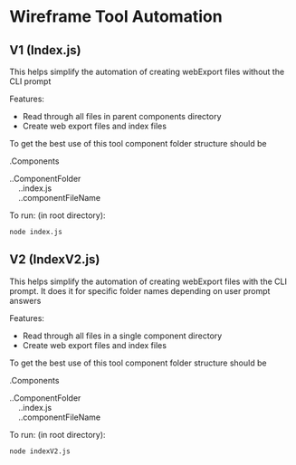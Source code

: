# Wireframe Tool Automation

## V1 (Index.js)

This helps simplify the automation of creating webExport files without the CLI prompt

Features:

- Read through all files in parent components directory
- Create web export files and index files

To get the best use of this tool component folder structure should be

.Components

..ComponentFolder \
 &nbsp; &nbsp; ..index.js \
 &nbsp; &nbsp; ..componentFileName

To run: (in root directory):

```
node index.js
```

## V2 (IndexV2.js)

This helps simplify the automation of creating webExport files with the CLI prompt.
It does it for specific folder names depending on user prompt answers

Features:

- Read through all files in a single component directory
- Create web export files and index files

To get the best use of this tool component folder structure should be

.Components

..ComponentFolder \
 &nbsp; &nbsp; ..index.js \
 &nbsp; &nbsp; ..componentFileName

To run: (in root directory):

```
node indexV2.js
```
